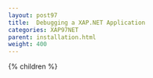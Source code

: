 ```yaml
---
layout: post97
title:  Debugging a XAP.NET Application
categories: XAP97NET
parent: installation.html
weight: 400
---
```


{% children %}
